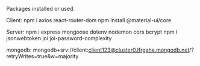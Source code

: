 Packages installed or used.

Client:
  npm i axios react-router-dom
  npm install @material-ui/core
  
Server:
  npm i express mongoose dotenv nodemon cors bcrypt
  npm i jsonwebtoken joi joi-password-complexity
  
  mongodb: mongodb+srv://client:client123@cluster0.lfrgaha.mongodb.net/?retryWrites=true&w=majority
